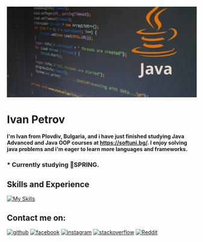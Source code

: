 ![Java Developer](https://github.com/IvanMPetrov/IvanMPetrov/blob/main/java-training-banner-720x480.jpg)

# Ivan Petrov

#### I'm Ivan from Plovdiv, Bulgaria, and i have just finished studying Java Advanced and Java OOP courses at https://softuni.bg/. I enjoy solving java problems and i'm eager to learn more languages and frameworks.


### * Currently studying 🌱SPRING.

## Skills and Experience


[![My Skills](https://skillicons.dev/icons?i=java,spring&theme=light)](https://skillicons.dev)

## Contact me on:
[<img src='https://cdn.jsdelivr.net/npm/simple-icons@3.0.1/icons/github.svg' alt='github' height='40'>](https://github.com/IvanMPetrov)  [<img src='https://cdn.jsdelivr.net/npm/simple-icons@3.0.1/icons/facebook.svg' alt='facebook' height='40'>](https://www.facebook.com/https://www.facebook.com/ivan.petrov.5891/)  [<img src='https://cdn.jsdelivr.net/npm/simple-icons@3.0.1/icons/instagram.svg' alt='instagram' height='40'>](https://www.instagram.com/https://www.instagram.com/ivan.petrov.7777//)  [<img src='https://cdn.jsdelivr.net/npm/simple-icons@3.0.1/icons/stackoverflow.svg' alt='stackoverflow' height='40'>](https://stackoverflow.com/users///TODO)  [<img src='https://cdn.jsdelivr.net/npm/simple-icons@3.0.1/icons/reddit.svg' alt='Reddit' height='40'>](https://www.reddit.com/user///TODO)  
